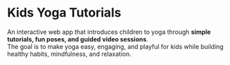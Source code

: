 # Kids Yoga Tutorials  

An interactive web app that introduces children to yoga through **simple tutorials, fun poses, and guided video sessions**.  
The goal is to make yoga easy, engaging, and playful for kids while building healthy habits, mindfulness, and relaxation.  


